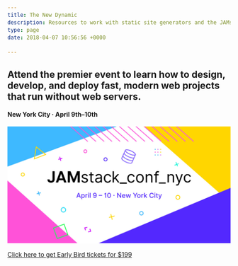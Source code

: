 ```yaml
---
title: The New Dynamic
description: Resources to work with static site generators and the JAMstack, to build fast and secure modern websites.
type: page
date: 2018-04-07 10:56:56 +0000

---
```


## Attend the premier event to learn how to design, develop, and deploy fast, modern web projects that run without web servers.

#### New York City · April 9th–10th

[![](/uploads/jamstack-conf.jpg)](https://jamstackconf.com/nyc/)

[Click here to get Early Bird tickets for $199](https://ti.to/netlify/jamstackconf-new-york-2019)



